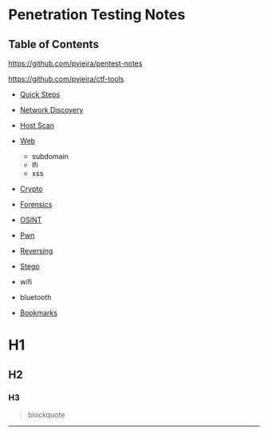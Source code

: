 # Penetration Testing Notes

## Table of Contents

https://github.com/pvieira/pentest-notes

https://github.com/pvieira/ctf-tools

* [Quick Steps](./steps.md)
* [Network Discovery]()
* [Host Scan]()
* [Web](./Web/README.md)
  * subdomain
  * lfi
  * xss
* [Crypto](./Crypto/README.md)
* [Forensics](./Forensics/README.md)
* [OSINT](./OSINT/README.md)
* [Pwn](./Pwn/README.md)
* [Reversing](./Reversing/README.md)
* [Stego](./Stego/README.md)


* wifi
* bluetooth
* [Bookmarks](./bookmarks.md)



# H1
## H2
### H3

> blockquote

---